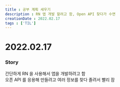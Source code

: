 ```yaml
---
title : 공부 계획 세우기
description : RN 앱 개발 할려고 함, Open API 찾다가 수면
creationDate : 2022.02.17
tags : ['TIL']
---
```


# 2022.02.17

### Story
간단하게 RN 을 사용해서 앱을 개발하려고 함         
오픈 API 를 응용해 만들려고 여러 정보를 찾다 졸려서 빨리 잠